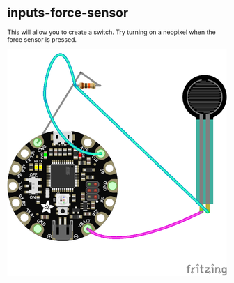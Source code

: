 # inputs-force-sensor

This will allow you to create a switch. Try turning on a neopixel when the force sensor is pressed.

<img src="https://github.com/eaziware/wear-me/blob/master/inputs-force-sensor/inputs-force-sensor.png" width="800px"/>
